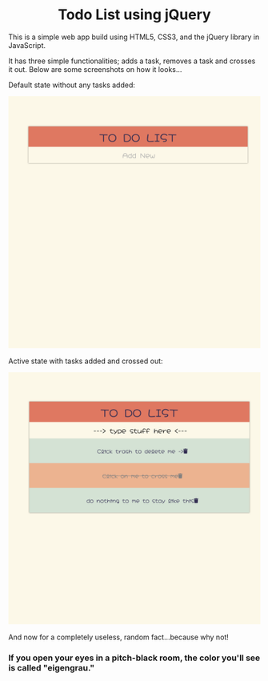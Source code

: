 <h1><center>Todo List using jQuery</center></h1>


This is a simple web app build using HTML5, CSS3, and the jQuery library in JavaScript.

It has three simple functionalities; adds a task, removes a task and crosses it out. Below are some screenshots on how it looks...

Default state without any tasks added:

![Default State](read-me-images/scr1.png)

Active state with tasks added and crossed out:

![Active State](read-me-images/scr2.png)

And now for a completely useless, random fact...because why not!

<h3>If you open your eyes in a pitch-black room, the color you'll see is called "eigengrau."
